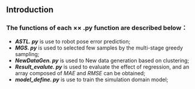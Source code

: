## Introduction

### The functions of each ×× .py function are described below：

- ***ASTL. py***  is use to robot pose error prediction;
- ***MGS. py*** is used to selected few samples by the multi-stage greedy sampling;
- ***NewDataGen. py*** is used to New data generation based on clustering;
- ***Result_evalute. py*** is used to evaluate the effect of regression, and an array composed of *MAE* and *RMSE* can be obtained;
- ***model_define. py***  is use to train the simulation domain model;
